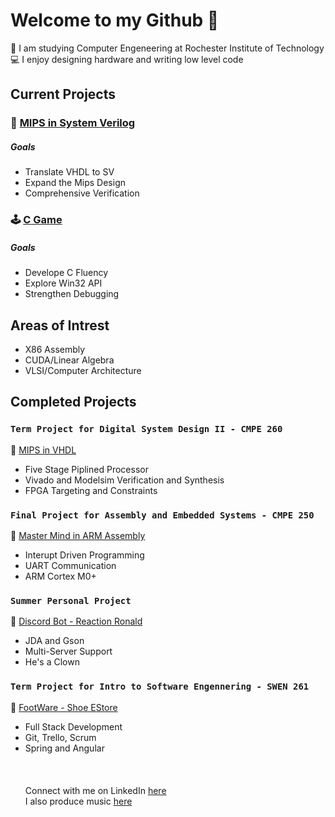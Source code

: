 # Welcome to my Github 🌊

🚀 I am studying Computer Engeneering at Rochester Institute of Technology \
💻 I enjoy designing hardware and writing low level code
## Current Projects
### 🎯 [MIPS in System Verilog](https://github.com/GlennVodra/32-Bit-MipsProcessor)
##### Goals
* Translate VHDL to SV
* Expand the Mips Design
* Comprehensive Verification

### 🕹 [C Game](https://github.com/GlennVodra/Tutorial-Game)
##### Goals
* Develope C Fluency
* Explore Win32 API
* Strengthen Debugging

## Areas of Intrest
* X86 Assembly
* CUDA/Linear Algebra
* VLSI/Computer Architecture

## Completed Projects
### `Term Project for Digital System Design II - CMPE 260`
💾 [MIPS in VHDL](https://github.com/GlennVodra/32-Bit-MipsProcessor)
* Five Stage Piplined Processor
* Vivado and Modelsim Verification and Synthesis 
* FPGA Targeting and Constraints 
### `Final Project for Assembly and Embedded Systems - CMPE 250`
💫 [Master Mind in ARM Assembly](https://github.com/GlennVodra/MasterMind)
* Interupt Driven Programming
* UART Communication
* ARM Cortex M0+
### `Summer Personal Project`
🤡 [Discord Bot - Reaction Ronald](https://github.com/GlennVodra/Reaction-Ronald)
* JDA and Gson
* Multi-Server Support
* He's a Clown
### `Term Project for Intro to Software Engennering - SWEN 261`
👟 [FootWare - Shoe EStore](https://github.com/GlennVodra/FootWare)
* Full Stack Development
* Git, Trello, Scrum
* Spring and Angular
\
\
\
\
Connect with me on LinkedIn [here](https://www.linkedin.com/in/glennvodra/)\
I also produce music [here](https://www.youtube.com/@darkrover)
